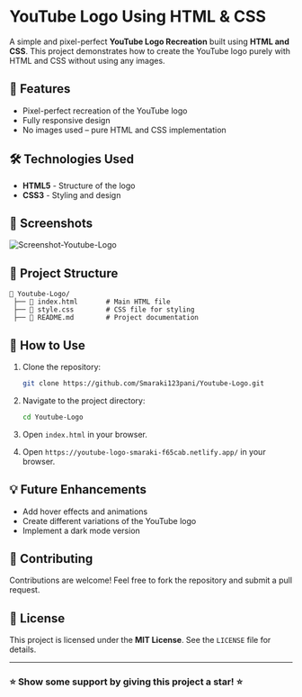 # YouTube Logo Using HTML & CSS

A simple and pixel-perfect **YouTube Logo Recreation** built using **HTML and CSS**. This project demonstrates how to create the YouTube logo purely with HTML and CSS without using any images.

## 🚀 Features

- Pixel-perfect recreation of the YouTube logo
- Fully responsive design
- No images used – pure HTML and CSS implementation

## 🛠️ Technologies Used

- **HTML5** - Structure of the logo
- **CSS3** - Styling and design

## 📸 Screenshots
![Screenshot-Youtube-Logo](https://github.com/user-attachments/assets/7bb6ff4b-f3a3-4ae9-b5c5-c08fe65bf7e3)

## 📂 Project Structure

```
📁 Youtube-Logo/
 ├── 📄 index.html       # Main HTML file
 ├── 📄 style.css        # CSS file for styling
 ├── 📄 README.md        # Project documentation
```

## 🎯 How to Use

1. Clone the repository:
   ```sh
   git clone https://github.com/Smaraki123pani/Youtube-Logo.git
   ```
2. Navigate to the project directory:
   ```sh
   cd Youtube-Logo
   ```
3. Open `index.html` in your browser.

4. Open `https://youtube-logo-smaraki-f65cab.netlify.app/` in your browser.

## 💡 Future Enhancements

- Add hover effects and animations
- Create different variations of the YouTube logo
- Implement a dark mode version

## 🙌 Contributing

Contributions are welcome! Feel free to fork the repository and submit a pull request.

## 📜 License

This project is licensed under the **MIT License**. See the `LICENSE` file for details.

---

### ⭐ Show some support by giving this project a star! ⭐



